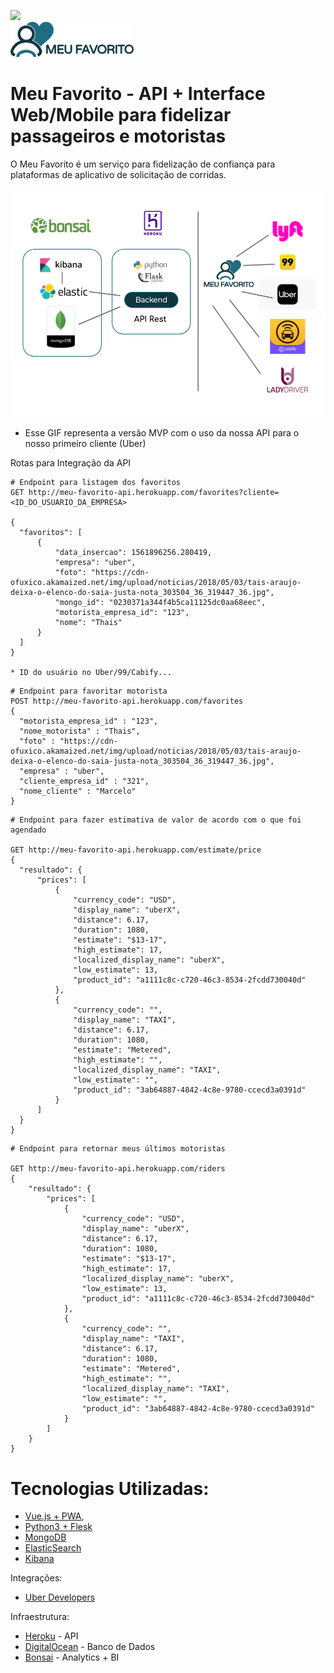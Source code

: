 <img src="https://github.com/gabriellsf/hackaton-uber/blob/master/demo.gif" /><br />
<img src="https://github.com/gabriellsf/hackaton-uber/blob/master/app/src/assets/logo.png" height="56" />
<br />

# Meu Favorito - API + Interface Web/Mobile para fidelizar passageiros e motoristas

O Meu Favorito é um serviço para fidelização de confiança para plataformas de aplicativo de solicitação de corridas.

<img src="https://github.com/gabriellsf/hackaton-uber/blob/master/arquitetura.png" />

* Esse GIF representa a versão MVP com o uso da nossa API para o nosso primeiro cliente (Uber)

Rotas para Integração da API

```
# Endpoint para listagem dos favoritos
GET http://meu-favorito-api.herokuapp.com/favorites?cliente=<ID_DO_USUARIO_DA_EMPRESA>

{
  "favoritos": [
      {
          "data_insercao": 1561896256.280419,
          "empresa": "uber",
          "foto": "https://cdn-ofuxico.akamaized.net/img/upload/noticias/2018/05/03/tais-araujo-deixa-o-elenco-do-saia-justa-nota_303504_36_319447_36.jpg",
          "mongo_id": "0230371a344f4b5ca11125dc0aa68eec",
          "motorista_empresa_id": "123",
          "nome": "Thais"
      }
  ]
}

* ID do usuário no Uber/99/Cabify...
```

```
# Endpoint para favoritar motorista
POST http://meu-favorito-api.herokuapp.com/favorites
{
  "motorista_empresa_id" : "123",
  "nome_motorista" : "Thais",
  "foto" : "https://cdn-ofuxico.akamaized.net/img/upload/noticias/2018/05/03/tais-araujo-deixa-o-elenco-do-saia-justa-nota_303504_36_319447_36.jpg",
  "empresa" : "uber",
  "cliente_empresa_id" : "321",
  "nome_cliente" : "Marcelo"
}
```

```
# Endpoint para fazer estimativa de valor de acordo com o que foi agendado

GET http://meu-favorito-api.herokuapp.com/estimate/price
{
  "resultado": {
      "prices": [
          {
              "currency_code": "USD",
              "display_name": "uberX",
              "distance": 6.17,
              "duration": 1080,
              "estimate": "$13-17",
              "high_estimate": 17,
              "localized_display_name": "uberX",
              "low_estimate": 13,
              "product_id": "a1111c8c-c720-46c3-8534-2fcdd730040d"
          },
          {
              "currency_code": "",
              "display_name": "TAXI",
              "distance": 6.17,
              "duration": 1080,
              "estimate": "Metered",
              "high_estimate": "",
              "localized_display_name": "TAXI",
              "low_estimate": "",
              "product_id": "3ab64887-4842-4c8e-9780-ccecd3a0391d"
          }
      ]
  }
}
```

```
# Endpoint para retornar meus últimos motoristas

GET http://meu-favorito-api.herokuapp.com/riders
{
    "resultado": {
        "prices": [
            {
                "currency_code": "USD",
                "display_name": "uberX",
                "distance": 6.17,
                "duration": 1080,
                "estimate": "$13-17",
                "high_estimate": 17,
                "localized_display_name": "uberX",
                "low_estimate": 13,
                "product_id": "a1111c8c-c720-46c3-8534-2fcdd730040d"
            },
            {
                "currency_code": "",
                "display_name": "TAXI",
                "distance": 6.17,
                "duration": 1080,
                "estimate": "Metered",
                "high_estimate": "",
                "localized_display_name": "TAXI",
                "low_estimate": "",
                "product_id": "3ab64887-4842-4c8e-9780-ccecd3a0391d"
            }
        ]
    }
}
```

# Tecnologias Utilizadas:
- [Vue.js + PWA](https://vuejs.org/), 
- [Python3 + Flesk](https://www.python.org/)
- [MongoDB](https://www.mongodb.com/)
- [ElasticSearch](https://www.elastic.co/pt/)
- [Kibana](https://www.elastic.co/pt/products/kibana)

Integrações:
- [Uber Developers](https://developer.uber.com/docs)

Infraestrutura:
- [Heroku](https://www.heroku.com/) - API
- [DigitalOcean](https://www.digitalocean.com/) - Banco de Dados
- [Bonsai](https://bonsai.io/) - Analytics + BI

